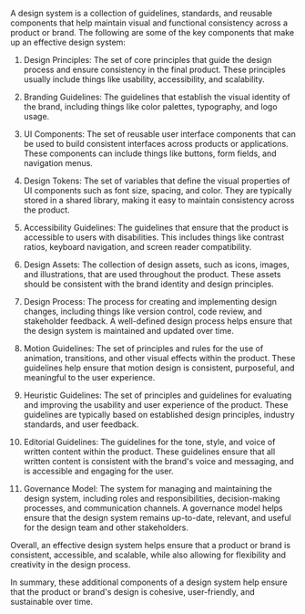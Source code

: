 

A design system is a collection of guidelines, standards, and reusable components that help maintain visual and functional consistency across a product or brand. The following are some of the key components that make up an effective design system:

1. Design Principles: The set of core principles that guide the design process and ensure consistency in the final product. These principles usually include things like usability, accessibility, and scalability.

2. Branding Guidelines: The guidelines that establish the visual identity of the brand, including things like color palettes, typography, and logo usage.

3. UI Components: The set of reusable user interface components that can be used to build consistent interfaces across products or applications. These components can include things like buttons, form fields, and navigation menus.

4. Design Tokens: The set of variables that define the visual properties of UI components such as font size, spacing, and color. They are typically stored in a shared library, making it easy to maintain consistency across the product.

5. Accessibility Guidelines: The guidelines that ensure that the product is accessible to users with disabilities. This includes things like contrast ratios, keyboard navigation, and screen reader compatibility.

6. Design Assets: The collection of design assets, such as icons, images, and illustrations, that are used throughout the product. These assets should be consistent with the brand identity and design principles.

7. Design Process: The process for creating and implementing design changes, including things like version control, code review, and stakeholder feedback. A well-defined design process helps ensure that the design system is maintained and updated over time.

8. Motion Guidelines: The set of principles and rules for the use of animation, transitions, and other visual effects within the product. These guidelines help ensure that motion design is consistent, purposeful, and meaningful to the user experience.

9. Heuristic Guidelines: The set of principles and guidelines for evaluating and improving the usability and user experience of the product. These guidelines are typically based on established design principles, industry standards, and user feedback.

10. Editorial Guidelines: The guidelines for the tone, style, and voice of written content within the product. These guidelines ensure that all written content is consistent with the brand's voice and messaging, and is accessible and engaging for the user.

11. Governance Model: The system for managing and maintaining the design system, including roles and responsibilities, decision-making processes, and communication channels. A governance model helps ensure that the design system remains up-to-date, relevant, and useful for the design team and other stakeholders.

Overall, an effective design system helps ensure that a product or brand is consistent, accessible, and scalable, while also allowing for flexibility and creativity in the design process.

In summary, these additional components of a design system help ensure that the product or brand's design is cohesive, user-friendly, and sustainable over time.

